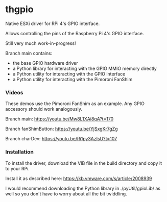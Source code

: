 # thgpio
Native ESXi driver for RPi 4's GPIO interface.

Allows controlling the pins of the Raspberry Pi 4's GPIO interface.

Still very much work-in-progress!

Branch main contains:
- the base GPIO hardware driver
- a Python library for interacting with the GPIO MMIO memory directly
- a Python utility for interacting with the GPIO interface
- a Python utility for interacting with the Pimoroni FanShim

### Videos

These demos use the Pimoroni FanShim as an example. Any GPIO accessory should work analogously.

Branch main: https://youtu.be/Mw8L1XAi8qA?t=170

Branch fanShimButton: https://youtu.be/YjSxgKr7gZg

Branch charDev: https://youtu.be/Ri1py3AzIsU?t=107

### Installation

To install the driver, download the VIB file in the build directory and copy it to your RPi.

Install it as described here: https://kb.vmware.com/s/article/2008939

I would recommend downloading the Python library in ./pyUtil/gpioLib/ as well so you don't have to worry about all the bit twiddling.
